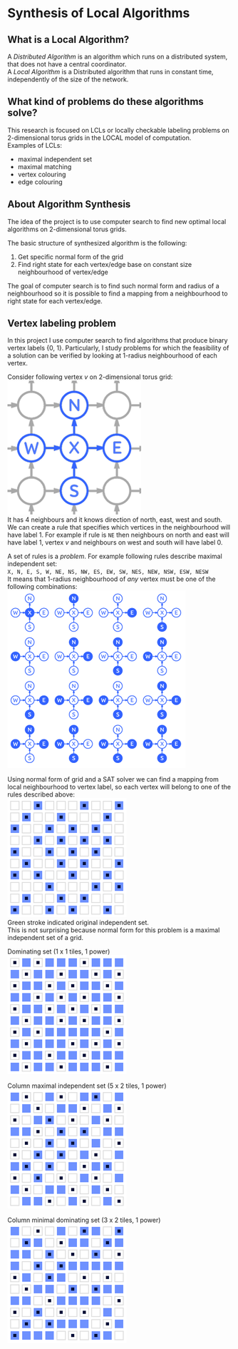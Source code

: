 # Synthesis of Local Algorithms

## What is a Local Algorithm?
A _Distributed Algorithm_ is an algorithm which runs on a distributed system, that does not have a central coordinator.  
A _Local Algorithm_ is a Distributed algorithm that runs in constant time, independently of the size of the network.

## What kind of problems do these algorithms solve?
This research is focused on LCLs or locally checkable labeling problems on 2-dimensional torus grids in the LOCAL model of computation.  
 Examples of LCLs:
 * maximal independent set
 * maximal matching
 * vertex colouring
 * edge colouring

## About Algorithm Synthesis
The idea of the project is to use computer search to find new optimal local algorithms on 2-dimensional torus grids.

The basic structure of synthesized algorithm is the following:
1. Get specific normal form of the grid
2. Find right state for each vertex/edge base on constant size neighbourhood of vertex/edge

The goal of computer search is to find such normal form and radius of a neighbourhood so it is possible to find a mapping from a neighbourhood to right state for each vertex/edge.

## Vertex labeling problem  
 In this project I use computer search to find algorithms that produce binary vertex labels {0, 1}. Particularly, I study problems for which the feasibility of a solution can be verified by looking at 1-radius neighbourhood of each vertex.
 
 Consider following vertex _v_ on 2-dimensional torus grid:  
 ![vertex](images/xnesw.png)  
 It has 4 neighbours and it knows direction of north, east, west and south.  
 We can create a rule that specifies which vertices in the neighbourhood will have label 1. For example if rule is `NE` then neighbours on north and east will have label 1, vertex _v_ and neighbours on west and south will have label 0.
 
 A set of rules is a _problem_. For example following rules describe maximal independent set:  
 `X, N, E, S, W, NE, NS, NW, ES, EW, SW, NES, NEW, NSW, ESW, NESW`  
 It means that 1-radius neighbourhood of _any_ vertex must be one of the following combinations:  
 ![independent set rules](images/is_rules.png)
 
 
Using normal form of grid and a SAT solver we can find a mapping from local neighbourhood to vertex label, so each vertex will belong to one of the rules described above:  
![independent set](images/is.png)  
Green stroke indicated original independent set.  
This is not surprising because normal form for this problem is a maximal independent set of a grid.

Dominating set (1 x 1 tiles, 1 power)   
![dominating set](images/dominating_set.png)

Column maximal independent set (5 x 2 tiles, 1 power)  
![](images/column_maximal_is.png)

Column minimal dominating set (3 x 2 tiles, 1 power)  
![](images/column_minimal_ds.png)
